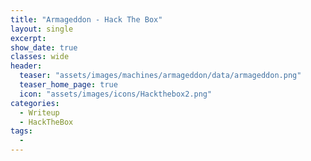 ```yaml
---
title: "Armageddon - Hack The Box"
layout: single
excerpt:
show_date: true
classes: wide
header:
  teaser: "assets/images/machines/armageddon/data/armageddon.png"
  teaser_home_page: true
  icon: "assets/images/icons/Hackthebox2.png"
categories:
  - Writeup
  - HackTheBox
tags:
  - 
---
```

